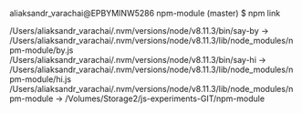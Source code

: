 aliaksandr_varachai@EPBYMINW5286 npm-module (master) $ npm link

/Users/aliaksandr_varachai/.nvm/versions/node/v8.11.3/bin/say-by -> /Users/aliaksandr_varachai/.nvm/versions/node/v8.11.3/lib/node_modules/npm-module/by.js
/Users/aliaksandr_varachai/.nvm/versions/node/v8.11.3/bin/say-hi -> /Users/aliaksandr_varachai/.nvm/versions/node/v8.11.3/lib/node_modules/npm-module/hi.js
/Users/aliaksandr_varachai/.nvm/versions/node/v8.11.3/lib/node_modules/npm-module -> /Volumes/Storage2/js-experiments-GIT/npm-module
